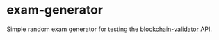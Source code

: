 # exam-generator
Simple random exam generator for testing the [blockchain-validator](https://github.com/CostaLucasIV/blockchain-validator) API.
